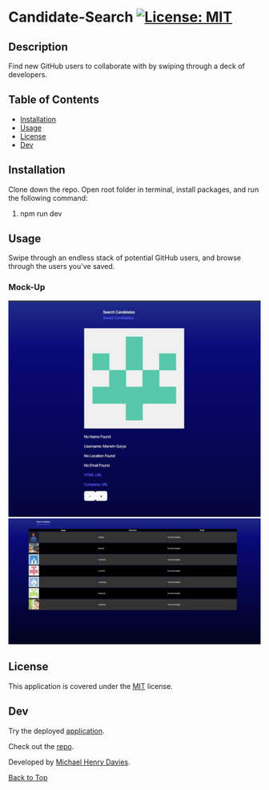   # Candidate-Search   [![License: MIT](https://img.shields.io/badge/License-MIT-yellow.svg)](https://opensource.org/licenses/MIT)
  
  ## Description 

  Find new GitHub users to collaborate with by swiping through a deck of developers.


  ## Table of Contents

  - [Installation](#installation)
  - [Usage](#usage)
  - [License](#license)
  - [Dev](#dev)

  ## Installation

  Clone down the repo. Open root folder in terminal, install packages, and run the following command:
  1. npm run dev

  ## Usage

  Swipe through an endless stack of potential GitHub users, and browse through the users you've saved.

  ### Mock-Up
  ![](screenshots/screenshot-1.jpg)
  ![](screenshots/screenshot-2.jpg)

  ## License
  This application is covered under the [MIT](https://opensource.org/licenses/MIT) license.
  

  ## Dev

  Try the deployed [application](https://candidate-search-olf6.onrender.com/).

  Check out the [repo](https://github.com/michaelhdavies/candidate-search).

  Developed by [Michael Henry Davies](https://github.com/michaelhdavies/).

  [Back to Top](#description)
  
  